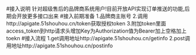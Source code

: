 #接入说明
针对超级售后的品牌商系统用户!目前开放API实现订单推送的功能,后期会开放更多接口出来
#接入前期准备
1.品牌商主账号
2.调用http://apigate.51shouhou.cn/token获取授权token
3.附加token里面access_token到http请求头增加Key为Authorization值为Bearer加上空格加上toekn
#接入流程
1.get调用地址http://apigate.51shouhou.cn/getinfo
2.post调用地址http://apigate.51shouhou.cn/postinfo